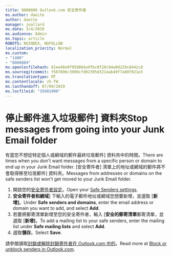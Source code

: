 ```yaml
---
title: 8000089 Outlook.com 安全寄件者
ms.author: daeite
author: daeite
manager: joallard
ms.date: 3/4/2019
ms.audience: Admin
ms.topic: article
ROBOTS: NOINDEX, NOFOLLOW
localization_priority: Normal
ms.custom:
- "1400"
- "8000089"
ms.openlocfilehash: 81ee40a9f9598b6a9fbc0f28c04a0d229c8442c8
ms.sourcegitcommit: f507896c3909cfd02395d3214ab49f7a08f021e3
ms.translationtype: MT
ms.contentlocale: zh-TW
ms.lasthandoff: 07/09/2019
ms.locfileid: "35601990"
---
```

# <a name="stop-messages-from-going-into-your-junk-email-folder"></a><span data-ttu-id="5e236-102">停止郵件進入垃圾郵件] 資料夾</span><span class="sxs-lookup"><span data-stu-id="5e236-102">Stop messages from going into your Junk Email folder</span></span>

<span data-ttu-id="5e236-103">有當您不想從特定個人或網域的郵件最終垃圾郵件] 資料夾中的時間。</span><span class="sxs-lookup"><span data-stu-id="5e236-103">There are times when you don't want messages from a specific person or domain to end up in your Junk Email folder.</span></span> <span data-ttu-id="5e236-104">[安全寄件者] 清單上的地址或網域的郵件將不會取得移至垃圾郵件] 資料夾。</span><span class="sxs-lookup"><span data-stu-id="5e236-104">Messages from addresses or domains on the safe senders list won't get moved to your Junk Email folder.</span></span>

1. <span data-ttu-id="5e236-105">開啟您的[安全寄件者設定](https://go.microsoft.com/fwlink/?linkid=2035804)。</span><span class="sxs-lookup"><span data-stu-id="5e236-105">Open your [Safe Senders settings](https://go.microsoft.com/fwlink/?linkid=2035804).</span></span>
2. <span data-ttu-id="5e236-106">**安全寄件者和網域**] 下輸入的電子郵件地址或網域您想要新增，並選取 [**新增]**。</span><span class="sxs-lookup"><span data-stu-id="5e236-106">Under **Safe senders and domains**, enter the email address or domain you want to add, and select **Add**.</span></span>
3. <span data-ttu-id="5e236-107">若要將郵寄清單新增至您的安全寄件者，輸入 [**安全的郵寄清單**郵寄清單，並選取 [**新增]**。</span><span class="sxs-lookup"><span data-stu-id="5e236-107">To add a mailing list to your safe senders, enter the mailing list under **Safe mailing lists** and select **Add**.</span></span>
4. <span data-ttu-id="5e236-108">選取**儲存**。</span><span class="sxs-lookup"><span data-stu-id="5e236-108">Select **Save**.</span></span>

<span data-ttu-id="5e236-109">請參閱讀取[封鎖或解除封鎖寄件者在 Outlook.com 中的](https://support.office.com/article/afba1c94-77bb-4f50-8b85-057cf52f4d5e?wt.mc_id=Office_Outlook_com_Alchemy)。</span><span class="sxs-lookup"><span data-stu-id="5e236-109">Read more at [Block or unblock senders in Outlook.com](https://support.office.com/article/afba1c94-77bb-4f50-8b85-057cf52f4d5e?wt.mc_id=Office_Outlook_com_Alchemy).</span></span>